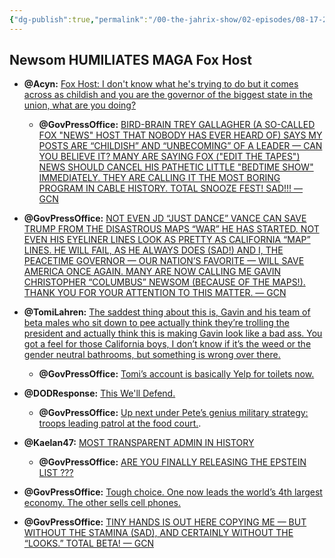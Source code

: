 ```yaml
---
{"dg-publish":true,"permalink":"/00-the-jahrix-show/02-episodes/08-17-2025/","tags":["jahrixshow","maga","trump"],"created":"2025-08-17T07:35:47.829-04:00","updated":"2025-08-18T10:36:24.027-04:00"}
---
```


## Newsom HUMILIATES MAGA Fox Host

- **@Acyn:** [Fox Host: I don't know what he's trying to do but it comes across as childish and you are the governor of the biggest state in the union, what are you doing?](https://x.com/Acyn/status/1956565151815197115)
    - **@GovPressOffice:** [BIRD-BRAIN TREY GALLAGHER (A SO-CALLED FOX "NEWS" HOST THAT NOBODY HAS EVER HEARD OF) SAYS MY POSTS ARE “CHILDISH” AND “UNBECOMING” OF A LEADER — CAN YOU BELIEVE IT? MANY ARE SAYING FOX ("EDIT THE TAPES") NEWS SHOULD CANCEL HIS PATHETIC LITTLE "BEDTIME SHOW" IMMEDIATELY. THEY ARE CALLING IT THE MOST BORING PROGRAM IN CABLE HISTORY. TOTAL SNOOZE FEST! SAD!!! — GCN](https://x.com/GovPressOffice/status/1956774735930609726)

- **@GovPressOffice:** [NOT EVEN JD “JUST DANCE” VANCE CAN SAVE TRUMP FROM THE DISASTROUS MAPS “WAR” HE HAS STARTED. NOT EVEN HIS EYELINER LINES LOOK AS PRETTY AS CALIFORNIA “MAP” LINES. HE WILL FAIL, AS HE ALWAYS DOES (SAD!) AND I, THE PEACETIME GOVERNOR — OUR NATION’S FAVORITE — WILL SAVE AMERICA ONCE AGAIN. MANY ARE NOW CALLING ME GAVIN CHRISTOPHER “COLUMBUS” NEWSOM (BECAUSE OF THE MAPS!). THANK YOU FOR YOUR ATTENTION TO THIS MATTER. — GCN](https://x.com/GovPressOffice/status/1956816352947438048)

- **@TomiLahren:** [The saddest thing about this is, Gavin and his team of beta males who sit down to pee actually think they’re trolling the president and actually think this is making Gavin look like a bad ass. You got a feel for those California boys, I don’t know if it’s the weed or the gender neutral bathrooms, but something is wrong over there.](https://x.com/TomiLahren/status/1956753524554866896)
    - **@GovPressOffice:** [Tomi’s account is basically Yelp for toilets now.](https://x.com/GovPressOffice/status/1956826671904084419)

- **@DODResponse:** [This We'll Defend.](https://x.com/DODResponse/status/1956838388872458744)
    - **@GovPressOffice:** [Up next under Pete’s genius military strategy: troops leading patrol at the food court.](https://x.com/GovPressOffice/status/1956872033675202636).

- **@Kaelan47:** [MOST TRANSPARENT ADMIN IN HISTORY](https://x.com/Kaelan47/status/1956860105154085075)
    - **@GovPressOffice:** [ARE YOU FINALLY RELEASING THE EPSTEIN LIST ???](https://x.com/GovPressOffice/status/1956894661555155320)

- **@GovPressOffice:** [Tough choice. One now leads the world’s 4th largest economy. The other sells cell phones.](https://x.com/GovPressOffice/status/1956917245390753864)

- **@GovPressOffice:** [TINY HANDS IS OUT HERE COPYING ME — BUT WITHOUT THE STAMINA (SAD), AND CERTAINLY WITHOUT THE “LOOKS.” TOTAL BETA! — GCN](https://x.com/GovPressOffice/status/1956571832875921474)